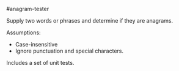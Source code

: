 #anagram-tester

Supply two words or phrases and determine if they are anagrams.

Assumptions:
* Case-insensitive
* Ignore punctuation and special characters.

Includes a set of unit tests.